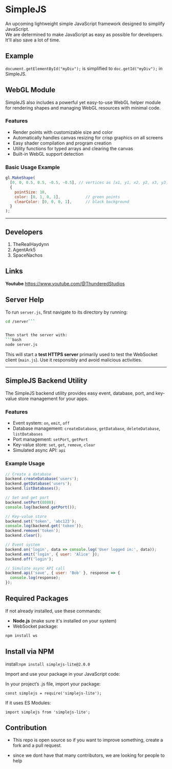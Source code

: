 # SimpleJS

An upcoming lightweight simple JavaScript framework designed to simplify JavaScript.  
We are determined to make JavaScript as easy as possible for developers. It'll also save a lot of time.

## Example

`document.getElementById("myDiv");` is simplified to `doc.getId("myDiv");` in SimpleJS.

## WebGL Module

SimpleJS also includes a powerful yet easy-to-use WebGL helper module for rendering shapes and managing WebGL resources with minimal code.

### Features

- Render points with customizable size and color  
- Automatically handles canvas resizing for crisp graphics on all screens  
- Easy shader compilation and program creation  
- Utility functions for typed arrays and clearing the canvas  
- Built-in WebGL support detection  

### Basic Usage Example

```js
gl.MakeShape(
  [0, 0, 0.5, 0.5, -0.5, -0.5], // vertices as [x1, y1, x2, y2, x3, y3]
  {
    pointSize: 10,
    color: [0, 1, 0, 1],           // green points
    clearColor: [0, 0, 0, 1],      // black background
  }
);
```

---

## Developers

1. TheRealHaydynn  
2. AgentArk5  
3. SpaceNachos  

## Links

**Youtube** https://www.youtube.com/@ThunderedStudios

## Server Help

To run `server.js`, first navigate to its directory by running:  
```bash
cd /server```


Then start the server with:  
```bash
node server.js
```

This will start a **test HTTPS server** primarily used to test the WebSocket client (`main.js`). Use it responsibly and avoid malicious activities.

---
## SimpleJS Backend Utility

The SimpleJS backend utility provides easy event, database, port, and key-value store management for your apps.

### Features
- Event system: `on`, `emit`, `off`
- Database management: `createDatabase`, `getDatabase`, `deleteDatabase`, `listDatabases`
- Port management: `setPort`, `getPort`
- Key-value store: `set`, `get`, `remove`, `clear`
- Simulated async API: `api`

### Example Usage
```js
// Create a database
backend.createDatabase('users');
backend.getDatabase('users');
backend.listDatabases();

// Set and get port
backend.setPort(8080);
console.log(backend.getPort());

// Key-value store
backend.set('token', 'abc123');
console.log(backend.get('token'));
backend.remove('token');
backend.clear();

// Event system
backend.on('login', data => console.log('User logged in:', data));
backend.emit('login', { user: 'Alice' });
backend.off('login');

// Simulate async API call
backend.api('save', { user: 'Bob' }, response => {
  console.log(response);
});
```




## Required Packages

If not already installed, use these commands:

- **Node.js** (make sure it's installed on your system)
- WebSocket package:  
```bash
npm install ws
```
## Install via NPM
install:```npm install simplejs-lite@2.0.0```

Import and use your package in your JavaScript code:

In your project’s .js file, import your package:

```const simplejs = require('simplejs-lite');```

If it uses ES Modules:

```import simplejs from 'simplejs-lite';```

## Contribution
- This repo is open source so if you want to improve something, create a fork and a pull request.

- since we dont have that many contributors, we are looking for people to help









